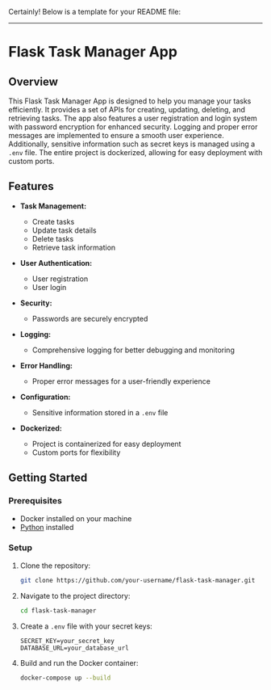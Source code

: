 Certainly! Below is a template for your README file:

---

# Flask Task Manager App

## Overview

This Flask Task Manager App is designed to help you manage your tasks efficiently. It provides a set of APIs for creating, updating, deleting, and retrieving tasks. The app also features a user registration and login system with password encryption for enhanced security. Logging and proper error messages are implemented to ensure a smooth user experience. Additionally, sensitive information such as secret keys is managed using a `.env` file. The entire project is dockerized, allowing for easy deployment with custom ports.

## Features

- **Task Management:**
  - Create tasks
  - Update task details
  - Delete tasks
  - Retrieve task information

- **User Authentication:**
  - User registration
  - User login

- **Security:**
  - Passwords are securely encrypted

- **Logging:**
  - Comprehensive logging for better debugging and monitoring

- **Error Handling:**
  - Proper error messages for a user-friendly experience

- **Configuration:**
  - Sensitive information stored in a `.env` file

- **Dockerized:**
  - Project is containerized for easy deployment
  - Custom ports for flexibility

## Getting Started

### Prerequisites

- Docker installed on your machine
- [Python](https://www.python.org/downloads/) installed

### Setup

1. Clone the repository:
   ```bash
   git clone https://github.com/your-username/flask-task-manager.git
   ```

2. Navigate to the project directory:
   ```bash
   cd flask-task-manager
   ```

3. Create a `.env` file with your secret keys:
   ```env
   SECRET_KEY=your_secret_key
   DATABASE_URL=your_database_url
   ```

4. Build and run the Docker container:
   ```bash
   docker-compose up --build
   ```

